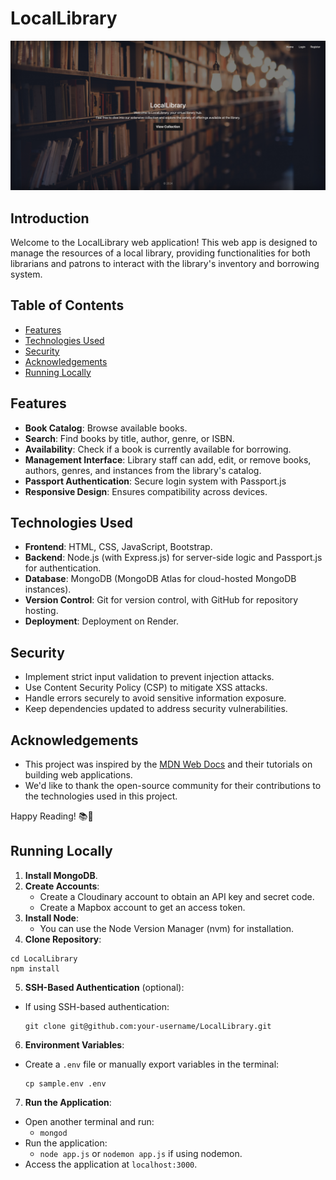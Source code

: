 # LocalLibrary 

![Library Image](public/images/LocalLibraryApp.png)

<!-- Live app: https://locallibrary-5sbd.onrender.com/ -->

## Introduction

Welcome to the LocalLibrary web application! This web app is designed to manage the resources of a local library, providing functionalities for both librarians and patrons to interact with the library's inventory and borrowing system.

## Table of Contents
- [Features](#features)
- [Technologies Used](#technologies-used)
- [Security](#security)
- [Acknowledgements](#acknowledgements)
- [Running Locally](#running-locally)

## Features

- **Book Catalog**: Browse available books.
- **Search**: Find books by title, author, genre, or ISBN.
- **Availability**: Check if a book is currently available for borrowing.
- **Management Interface**: Library staff can add, edit, or remove books, authors, genres, and instances from the library's catalog.
- **Passport Authentication**: Secure login system with Passport.js
- **Responsive Design**: Ensures compatibility across devices.

## Technologies Used

- **Frontend**: HTML, CSS, JavaScript, Bootstrap.
- **Backend**: Node.js (with Express.js) for server-side logic and Passport.js for authentication.
- **Database**: MongoDB (MongoDB Atlas for cloud-hosted MongoDB instances).
- **Version Control**: Git for version control, with GitHub for repository hosting.
- **Deployment**: Deployment on Render.

## Security

- Implement strict input validation to prevent injection attacks.
- Use Content Security Policy (CSP) to mitigate XSS attacks.
- Handle errors securely to avoid sensitive information exposure.
- Keep dependencies updated to address security vulnerabilities.

## Acknowledgements

- This project was inspired by the [MDN Web Docs](https://developer.mozilla.org/en-US/docs/Web) and their tutorials on building web applications.
- We'd like to thank the open-source community for their contributions to the technologies used in this project.

Happy Reading! 📚📖

## Running Locally

1. **Install MongoDB**.
2. **Create Accounts**:
   - Create a Cloudinary account to obtain an API key and secret code.
   - Create a Mapbox account to get an access token.
3. **Install Node**:
   - You can use the Node Version Manager (nvm) for installation.
4. **Clone Repository**:
```git clone git@github.com:your-username/LocalLibrary.git
cd LocalLibrary
npm install
```
5. **SSH-Based Authentication** (optional):
- If using SSH-based authentication:
  ```
  git clone git@github.com:your-username/LocalLibrary.git
  ```
6. **Environment Variables**:
- Create a `.env` file or manually export variables in the terminal:
  ```
  cp sample.env .env
  ```
7. **Run the Application**:
- Open another terminal and run:
  - `mongod`
- Run the application:
  - `node app.js` or `nodemon app.js` if using nodemon.
- Access the application at `localhost:3000`.
